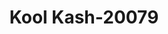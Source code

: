 ---
f_zip-code: 31792
f_state-code: GA
title: Kool Kash-20079
f_phone: 229-225-2111
f_city-only: Thomasville
f_address: 1105 West Jackson Street Thomasville
f_location-unique-id: '20079'
slug: kool-kash-20079
updated-on: '2024-05-30T13:46:58.046Z'
created-on: '2024-05-30T13:36:59.803Z'
published-on: '2024-05-30T13:54:32.469Z'
f_city-state: cms/city/thomasville-ga.md
f_company: cms/company/kool-kash.md
f_state: cms/state/georgia.md
layout: '[payday-loan].html'
tags: payday-loan
---
